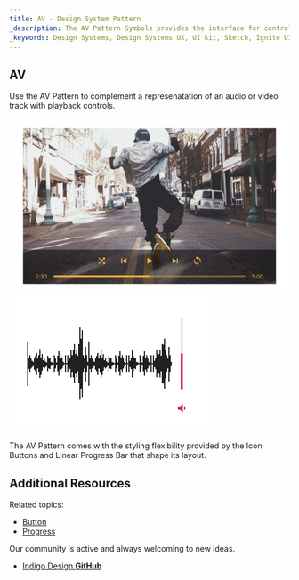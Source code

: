 ```yaml
---
title: AV - Design System Pattern
_description: The AV Pattern Symbols provides the interface for control over audio and video playback. 
_keywords: Design Systems, Design Systems UX, UI kit, Sketch, Ignite UI for Angular, Sketch to Angular, Sketch to Angular, Angular, Angular Design System, Export code from Sketch, Design Kits for Angular, Sketch HTML, Sketch to HTML, Sketch UI kits
---
```


## AV

Use the AV Pattern to complement a represenatation of an audio or video track with playback controls.

![](../images/av_player_demo.png)
![](../images/av_volume_demo.png)

The AV Pattern comes with the styling flexibility provided by the Icon Buttons and Linear Progress Bar that shape its layout.

## Additional Resources

Related topics:

- [Button](button.md)
- [Progress](progress.md)
  <div class="divider--half"></div>

Our community is active and always welcoming to new ideas.

- [Indigo Design **GitHub**](https://github.com/IgniteUI/design-system-docfx)

